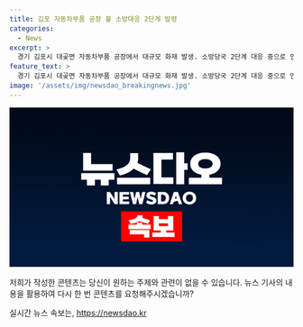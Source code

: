 ```yaml
---
title: 김포 자동차부품 공장 불 소방대응 2단계 발령
categories:
  - News
excerpt: >
  경기 김포시 대곶면 자동차부품 공장에서 대규모 화재 발생. 소방당국 2단계 대응 중으로 인명피해 없어. 화재 발생 후 23분만에 1단계로 대응, 3분 뒤 2단계로 진화 작업. 불길이 약해지자 1단계로 하향. 김포시는 안전 문자로 인근 주민에 안전 유의 요청. (150자)
feature_text: >
  경기 김포시 대곶면 자동차부품 공장에서 대규모 화재 발생. 소방당국 2단계 대응 중으로 인명피해 없어. 화재 발생 후 23분만에 1단계로 대응, 3분 뒤 2단계로 진화 작업. 불길이 약해지자 1단계로 하향. 김포시는 안전 문자로 인근 주민에 안전 유의 요청. (150자)
image: '/assets/img/newsdao_breakingnews.jpg'
---
```


<p><img src="/assets/img/newsdao_breakingnews.jpg" alt="implanttips 속보" /></p>

<p>저희가 작성한 콘텐츠는 당신이 원하는 주제와 관련이 없을 수 있습니다. 뉴스 기사의 내용을 활용하여 다시 한 번 콘텐츠를 요청해주시겠습니까?</p>
실시간 뉴스 속보는, <a href="https://newsdao.kr" rel="dofollow">https://newsdao.kr</a>


